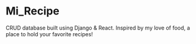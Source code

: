 # Mi_Recipe
CRUD database built using Django &amp; React. Inspired by my love of food, a place to hold your favorite recipes! 
